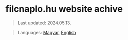 # filcnaplo.hu website achive

> Last updated: 2024.05.13.

> Languages: [Magyar](README.md), [English](README_en.md)